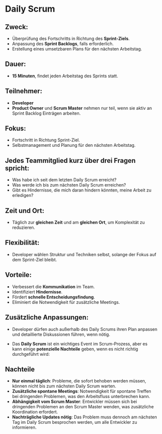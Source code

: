 # Daily Scrum

## **Zweck**:

- Überprüfung des Fortschritts in Richtung des **Sprint-Ziels**.
- Anpassung des **Sprint Backlogs**, falls erforderlich.
- Erstellung eines umsetzbaren Plans für den nächsten Arbeitstag.

## **Dauer**:

- **15 Minuten**, findet jeden Arbeitstag des Sprints statt.

## **Teilnehmer**:

- **Developer**
- **Product Owner** und **Scrum Master** nehmen nur teil, wenn sie aktiv an Sprint Backlog Einträgen arbeiten.

## **Fokus**:

- Fortschritt in Richtung Sprint-Ziel.
- Selbstmanagement und Planung für den nächsten Arbeitstag.

## Jedes Teammitglied kurz über drei Fragen spricht:

- Was habe ich seit dem letzten Daily Scrum erreicht?
- Was werde ich bis zum nächsten Daily Scrum erreichen?
- Gibt es Hindernisse, die mich daran hindern könnten, meine Arbeit zu erledigen?

## **Zeit und Ort**:

- Täglich zur **gleichen Zeit** und am **gleichen Ort**, um Komplexität zu reduzieren.

## **Flexibilität**:

- Developer wählen Struktur und Techniken selbst, solange der Fokus auf dem Sprint-Ziel bleibt.

## **Vorteile**:

- Verbessert die **Kommunikation** im Team.
- Identifiziert **Hindernisse**.
- Fördert **schnelle Entscheidungsfindung**.
- Eliminiert die Notwendigkeit für zusätzliche Meetings.

## **Zusätzliche Anpassungen**:

- Developer dürfen auch außerhalb des Daily Scrums ihren Plan anpassen und detaillierte Diskussionen führen, wenn nötig.

- Das **Daily Scrum** ist ein wichtiges Event im Scrum-Prozess, aber es kann einige **potenzielle Nachteile** geben, wenn es nicht richtig durchgeführt wird:

## **Nachteile**

- **Nur einmal täglich**: Probleme, die sofort behoben werden müssen, können nicht bis zum nächsten Daily Scrum warten.
- **Zusätzliche spontane Meetings**: Notwendigkeit für spontane Treffen bei dringenden Problemen, was den Arbeitsfluss unterbrechen kann.
- **Abhängigkeit vom Scrum Master**: Entwickler müssen sich bei dringenden Problemen an den Scrum Master wenden, was zusätzliche Koordination erfordert.
- **Nachträgliche Updates nötig**: Das Problem muss dennoch am nächsten Tag im Daily Scrum besprochen werden, um alle Entwickler zu informieren.
